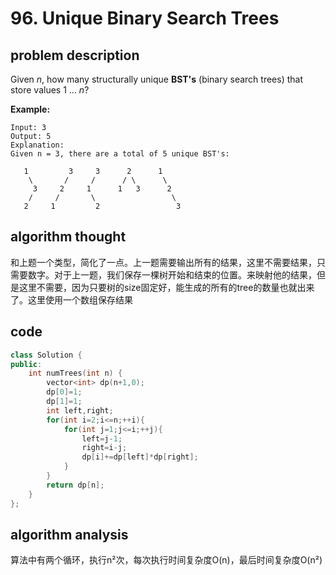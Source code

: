 # 96. Unique Binary Search Trees

## problem description

Given _n_, how many structurally unique **BST's** \(binary search trees\) that store values 1 ... _n_?

**Example:**

```text
Input: 3
Output: 5
Explanation:
Given n = 3, there are a total of 5 unique BST's:

   1         3     3      2      1
    \       /     /      / \      \
     3     2     1      1   3      2
    /     /       \                 \
   2     1         2                 3
```

## algorithm thought

和上题一个类型，简化了一点。上一题需要输出所有的结果，这里不需要结果，只需要数字。对于上一题，我们保存一棵树开始和结束的位置。来映射他的结果，但是这里不需要，因为只要树的size固定好，能生成的所有的tree的数量也就出来了。这里使用一个数组保存结果

## code

```cpp
class Solution {
public:
    int numTrees(int n) {
        vector<int> dp(n+1,0);
        dp[0]=1;
        dp[1]=1;
        int left,right;
        for(int i=2;i<=n;++i){
            for(int j=1;j<=i;++j){
                left=j-1;
                right=i-j;
                dp[i]+=dp[left]*dp[right];
            }
        }
        return dp[n];
    }
};
```

## algorithm analysis

算法中有两个循环，执行n²次，每次执行时间复杂度O\(n\)，最后时间复杂度O\(n²\)

